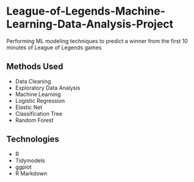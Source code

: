 # League-of-Legends-Machine-Learning-Data-Analysis-Project
Performing ML modeling techniques to predict a winner from the first 10 minutes of League of Legends games

## Methods Used

* Data Cleaning
* Exploratory Data Analysis
* Machine Learning
* Logistic Regression
* Elastic Net
* Classification Tree
* Random Forest

## Technologies

* R
* Tidymodels
* ggplot
* R Markdown
